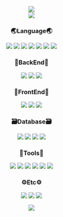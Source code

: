 <div align="center">
  <img src="https://capsule-render.vercel.app/api?type=Slice&color=auto&height=120&section=header&fontSize=40&desc=Min&rotate=7&text=Hello&fontAlign=70&fontAlignY=20&descAlign=80&descAlignY=45">
  <br>
  <a href="https://github.com/mmmmins">
    <img src="https://hits.seeyoufarm.com/api/count/incr/badge.svg?url=https%3A%2F%2Fgithub.com%2FMMMMins&count_bg=%23213B0D&title_bg=%23764343&icon=&icon_color=%23E7E7E7&title=hits&edge_flat=false"/>
  </a>
  
  ### 🌏Language🌏 ###
  <img src="https://img.shields.io/badge/C-A8B9CC?style=flat&logo=C&logoColor=white"><!-- C언어 -->
  <img src="https://img.shields.io/badge/C_Sharp-239120?style=flat&logo=csharp&logoColor=white"><!-- C# -->
  <img src="https://img.shields.io/badge/Go-00ADD8?style=flat&logo=Go&logoColor=white"><!-- Go -->
  <img src="https://img.shields.io/badge/Python-3776AB?style=flat&logo=python&logoColor=white"><!-- 파이썬 -->
  <img src="https://img.shields.io/badge/Java-007396?style=flat&logo=Java&logoColor=white"><!-- 자바 -->
  <img src="https://img.shields.io/badge/Kotlin-7F52FF?style=flat&logo=kotlin&logoColor=white"><!-- 코틀린 -->
  <img src="https://img.shields.io/badge/JavaScript-F7DF1E?style=flat&logo=JavaScript&logoColor=white"><!-- JavaScript -->   
  
  ### 🩻BackEnd🩻 ###
  <img src="https://img.shields.io/badge/Spring-6DB33F?style=flat-square&logo=Spring&logoColor=white"> <!-- 스프링 -->
	<img src="https://img.shields.io/badge/SpringBoot-6DB33F?style=flat-square&logo=SpringBoot&logoColor=white"> <!-- 스프링부트 -->
	<img src="https://img.shields.io/badge/Django-092E20?style=flat-square&logo=Django&logoColor=white"><!-- 장고 -->

  ### 👤FrontEnd👤 ###
  <img src="https://img.shields.io/badge/HTML5-E34F26?style=flat-square&logo=HTML5&logoColor=white"> <!-- HTML5 -->
	<img src="https://img.shields.io/badge/CSS3-1572B6?style=flat-square&logo=CSS3&logoColor=white"> <!-- CSS -->
	<img src="https://img.shields.io/badge/bootstrap-7952B3?style=flat-square&logo=bootstrap&logoColor=white">

  ### 🗃Database🗃 ###
  <img src="https://img.shields.io/badge/Oracle-F80000?style=flat-square&logo=Oracle&logoColor=white"><!-- Oracle -->
	<img src="https://img.shields.io/badge/Mysql-4479A1?style=flat-square&logo=Mysql&logoColor=white"> <!-- Mysql -->
	<img src="https://img.shields.io/badge/SQLite-003B57?style=flat-square&logo=SQLite&logoColor=white"> <!-- SQLite -->
	<img src="https://img.shields.io/badge/Mariadb-003545?style=flat-square&logo=mariadb&logoColor=white"> <!-- MariaDB -->
 
  ### 🧰Tools🧰 ###
  <img src="https://img.shields.io/badge/VScode-007ACC?style=flat-square&logo=visualstudiocode&logoColor=white"> <!-- VScode-->
	<img src="https://img.shields.io/badge/AndroidStudio-3DDC84?style=flat-square&logo=androidstudio&logoColor=white"> <!-- AndroidStudio -->
	<img src="https://img.shields.io/badge/Eclipse-2C2255?style=flat-square&logo=eclipseide&logoColor=white"> <!--이클립스 -->
	<img src="https://img.shields.io/badge/DataGrip-000000?style=flat-square&logo=datagrip&logoColor=white"> <!-- 데이터그립 -->
	<img src="https://img.shields.io/badge/IntelliJ-000000?style=flat-square&logo=intellijidea&logoColor=white"> <!-- IntelliJ -->
	<img src="https://img.shields.io/badge/PyCharm-000000?style=flat-square&logo=pycharm&logoColor=white"> <!-- 파이참 -->

  ### ⚙Etc⚙ ###
  <img src="https://img.shields.io/badge/Firebase-FFCA28?style=flat-square&logo=firebase&logoColor=white"> <!-- Firebase -->
	<img src="https://img.shields.io/badge/Docker-2496ED?style=flat-square&logo=Docker&logoColor=white"> <!-- Docker -->
	<img src="https://img.shields.io/badge/AWS-232F3E?style=flat-square&logo=amazonaws&logoColor=white"> <!-- AWS -->
 
  <img src="https://github-readme-stats.vercel.app/api/top-langs/?username=mmmmins&layout=compact"/>
</div>
